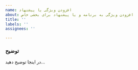 ```yaml
---
name: افزودن ویژگی یا پیشنهاد
about: افزودن ویژگی به برنامه و یا پیشنهاد برای بخشی خاص
title: ''
labels: ''
assignees: ''

---
```


### توضیح
در اینجا توضیح دهید...
